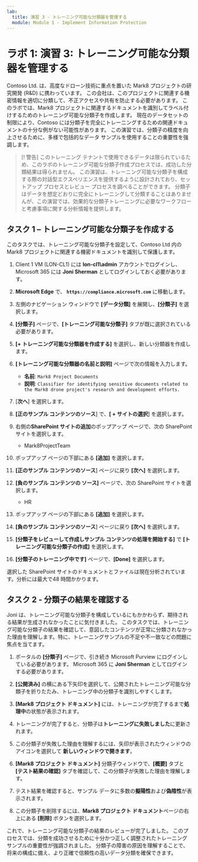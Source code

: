 ```yaml
---
lab:
  title: 演習 3 - トレーニング可能な分類器を管理する
  module: Module 1 - Implement Information Protection
---
```


# ラボ 1: 演習 3: トレーニング可能な分類器を管理する

Contoso Ltd. は、高度なドローン技術に重点を置いた Mark8 プロジェクトの研究開発 (R&D) に携わっています。 この会社は、このプロジェクトに関連する機密情報を適切に分類して、不正アクセスや共有を防止する必要があります。 このラボでは、Mark8 プロジェクトに関連するドキュメントを識別してラベル付けするためのトレーニング可能な分類子を作成します。 現在のデータセットの制限により、Contoso には分類子を完全にトレーニングするための関連ドキュメントの十分な例がない可能性があります。 この演習では、分類子の精度を向上させるために、多様で包括的なデータ サンプルを使用することの重要性を強調します。

>[! 警告] このトレーニング テナントで使用できるデータは限られているため、このラボのトレーニング可能な分類子作成プロセスでは、成功した分類結果は得られません。 この演習は、トレーニング可能な分類子を構成する際の対話型エクスペリエンスを提供するように設計されており、セットアップ プロセスとレビュー プロセスを調べることができます。 分類子はデータを想定どおりに完全にトレーニングして分類することはありませんが、この演習では、効果的な分類子トレーニングに必要なワークフローと考慮事項に関する分析情報を提供します。 

## タスク 1 – トレーニング可能な分類子を作成する

このタスクでは、トレーニング可能な分類子を設定して、Contoso Ltd 内の Mark8 プロジェクトに関連する機密ドキュメントを識別して保護します。

1. Client 1 VM (LON-CL1) には **lon-cl1\admin** アカウントでログインし、Microsoft 365 には **Joni Sherman** としてログインしておく必要があります。

1. **Microsoft Edge** で、 **`https://compliance.microsoft.com`** に移動します。

1. 左側のナビゲーション ウィンドウで **[データ分類]** を展開し、**[分類子]** を選択します。

1. **[分類子]** ページで、**[トレーニング可能な分類子]** タブが既に選択されている必要があります。

2. **[+ トレーニング可能な分類器を作成する]** を選択し、新しい分類器を作成します。

1. **[トレーニング可能な分類器の名前と説明]** ページで次の情報を入力します。

    - **名前**: `Mark8 Project Documents`
    - **説明**: `Classifier for identifying sensitive documents related to the Mark8 drone project's research and development efforts.`

1. [**次へ**] を選択します。

1. **[正のサンプル コンテンツのソース**] で、**[ + サイトの選択**] を選択します。

1. 右側の**SharePoint サイトの追加**のポップアップ ページで、次の SharePoint サイトを選択します。

    - Mark8ProjectTeam

1. ポップアップ ページの下部にある **[追加]** を選択します。

1. **[正のサンプル コンテンツのソース**] ページに戻り **[次へ]** を選択します。

1. **[負のサンプル コンテンツの ソース]** ページで、次の SharePoint サイトを選択します。

    - HR

1. ポップアップ ページの下部にある **[追加]** を選択します。

1. **[負のサンプル コンテンツのソース**] ページに戻り **[次へ]** を選択します。

1. **[分類子をレビューして作成しサンプル コンテンツの処理を開始する]** で **[トレーニング可能な分類子の作成]** を選択します。

1. **[分類子のトレーニング中です]** ページで、**[Done]** を選択します。

選択した SharePoint サイトのドキュメントとファイルは現在分析されています。分析には最大で48 時間かかります。

## タスク 2 - 分類子の結果を確認する

Joni は、トレーニング可能な分類子を構成しているにもかかわらず、期待される結果が生成されなかったことに気付きました。 このタスクでは、トレーニング可能な分類子の結果を確認して、意図したコンテンツが正常に分類されなかった理由を理解します。特に、トレーニングサンプルの不足や不一致などの問題に焦点を当てます。

1. ポータルの **[分類子]** ページで、引き続き Microsoft Purview にログインしている必要があります。 Microsoft 365 に **Joni Sherman** としてログインする必要があります。

1. **[公開済み]** の横にある下矢印を選択して、公開されたトレーニング可能な分類子を折りたたみ、トレーニング中の分類子を識別しやすくします。

1. **[Mark8 プロジェクト ドキュメント]** には、トレーニングが完了するまで**処理中**の状態が表示されます。

1. トレーニングが完了すると、分類子は**トレーニングに失敗しました**に更新されます。

1. この分類子が失敗した理由を理解するには、矢印が表示されたウィンドウのアイコンを選択して **新しいウィンドウで開きます**。

1. **[Mark8 プロジェクト ドキュメント]** 分類子ウィンドウで、**[概要]** タブと **[テスト結果の確認]** タブを確認して、この分類子が失敗した理由を理解します。

1. テスト結果を確認すると、サンプル データに多数の**擬陽性**および**偽陰性**が表示されます。

1. この分類子を削除するには、**Mark8 プロジェクト ドキュメント**ページの右上にある **[削除]** ボタンを選択します。

これで、トレーニング可能な分類子の結果のレビューが完了しました。 このプロセスでは、分類を成功させるために十分かつ正しく調整されたトレーニング サンプルの重要性が強調されました。 分類子の障害の原因を理解することで、将来の構成に備え、より正確で信頼性の高いデータ分類を確保できます。
